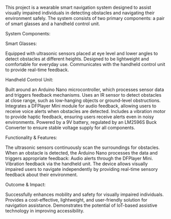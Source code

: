 This project is a wearable smart navigation system designed to assist visually impaired individuals in detecting obstacles and navigating their environment safely. The system consists of two primary components: a pair of smart glasses and a handheld control unit.

System Components:

Smart Glasses:

Equipped with ultrasonic sensors placed at eye level and lower angles to detect obstacles at different heights.
Designed to be lightweight and comfortable for everyday use.
Communicates with the handheld control unit to provide real-time feedback.

Handheld Control Unit:

Built around an Arduino Nano microcontroller, which processes sensor data and triggers feedback mechanisms.
Uses an IR sensor to detect obstacles at close range, such as low-hanging objects or ground-level obstructions.
Integrates a DFPlayer Mini module for audio feedback, allowing users to receive voice alerts when obstacles are detected.
Includes a vibration motor to provide haptic feedback, ensuring users receive alerts even in noisy environments.
Powered by a 9V battery, regulated by an LM2596S Buck Converter to ensure stable voltage supply for all components.

Functionality & Features:

The ultrasonic sensors continuously scan the surroundings for obstacles.
When an obstacle is detected, the Arduino Nano processes the data and triggers appropriate feedback:
Audio alerts through the DFPlayer Mini.
Vibration feedback via the handheld unit.
The device allows visually impaired users to navigate independently by providing real-time sensory feedback about their environment.

Outcome & Impact:

Successfully enhances mobility and safety for visually impaired individuals.
Provides a cost-effective, lightweight, and user-friendly solution for navigation assistance.
Demonstrates the potential of IoT-based assistive technology in improving accessibility.

